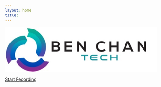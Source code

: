 ```yaml
---
layout: home
title: 
---
```


![BenchanTech Logo](/assets/images/logo.jpg)

<a id="storyTeller" href="shortcuts://run-shortcut?name=Storyteller&input=What%20was%20your%20first%20job%3F">Start Recording</a>

<script>
  async function setRandomQuestion() {
    try {
      const res = await fetch('/assets/json/questions.json');
      const data = await res.json();
      const questions = data.questions;
      const randomQ = questions[Math.floor(Math.random() * questions.length)];
      const encodedQ = encodeURIComponent(randomQ);

      const link = `shortcuts://run-shortcut?name=Storyteller&input=${encodedQ}`;
      document.getElementById('storyTeller').setAttribute('href', link);
    } catch (err) {
      console.error('Error fetching questions:', err);
    }
  }

  setRandomQuestion();
</script>
